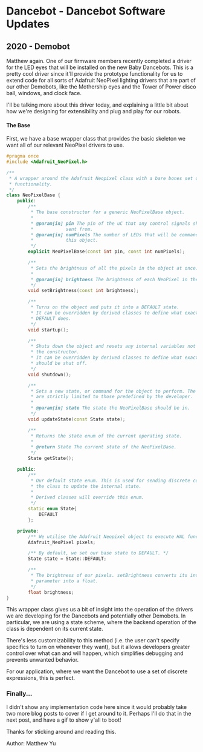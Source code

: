 # Dancebot - Dancebot Software Updates
## 2020 - Demobot

Matthew again. One of our firmware members recently completed a driver for the
LED eyes that will be installed on the new Baby Dancebots. <!--more--> This is a
pretty cool driver since it'll provide the prototype functionality for us to
extend code for all sorts of Adafruit NeoPixel lighting drivers that are part of
our other Demobots, like the Mothership eyes and the Tower of Power disco ball,
windows, and clock face.

I'll be talking more about this driver today, and explaining a little bit about
how we're designing for extensibility and plug and play for our robots.


#### The Base

First, we have a base wrapper class that provides the basic skeleton we want all
of our relevant NeoPixel drivers to use.

```c++
#pragma once
#include <Adafruit_NeoPixel.h>

/**
 * A wrapper around the Adafruit Neopixel class with a bare bones set of
 * functionality.
 */
class NeoPixelBase {
    public:
        /**
         * The base constructor for a generic NeoPixelBase object.
         *
         * @param[in] pin The pin of the uC that any control signals should be
         *            sent from.
         * @param[in] numPixels The number of LEDs that will be commanded by
         *            this object.
         */
        explicit NeoPixelBase(const int pin, const int numPixels);

        /**
         * Sets the brightness of all the pixels in the object at once.
         *
         * @param[in] brightness The brightness of each NeoPixel in the object.
         */
        void setBrightness(const int brightness);

        /**
         * Turns on the object and puts it into a DEFAULT state.
         * It can be overridden by derived classes to define what exactly
         * DEFAULT does.
         */
        void startup();

        /**
         * Shuts down the object and resets any internal variables not tied to
         * the constructor.
         * It can be overridden by derived classes to define what exactly
         * should be shut off.
         */
        void shutdown();

        /**
         * Sets a new state, or command for the object to perform. The commands
         * are strictly limited to those predefined by the developer.
         *
         * @param[in] state The state the NeoPixelBase should be in.
         */
        void updateState(const State state);

        /**
         * Returns the state enum of the current operating state.
         *
         * @return State The current state of the NeoPixelBase.
         */
        State getState();

    public:
        /**
         * Our default state enum. This is used for sending discrete commands to
         * the class to update the internal state.
         *
         * Derived classes will override this enum.
         */
        static enum State{
            DEFAULT
        };

    private:
        /** We utilise the Adafruit Neopixel object to execute HAL functions. */
        Adafruit_NeoPixel pixels;

        /** By default, we set our base state to DEFAULT. */
        State state = State::DEFAULT;

        /**
         * The brightness of our pixels. setBrightness converts its int
         * parameter into a float.
         */
        float brightness;
}
```

This wrapper class gives us a bit of insight into the operation of the drivers
we are developing for the Dancebots and potentially other Demobots. In particular,
we are using a state scheme, where the backend operation of the class is
dependent on its current state.

There's less customizability to this method (i.e. the user can't specify
specifics to turn on whenever they want), but it allows developers greater
control over what can and will happen, which simplifies debugging and prevents
unwanted behavior.

For our application, where we want the Dancebot to use a set of discrete
expressions, this is perfect.


### Finally...

I didn't show any implementation code here since it would probably take two more
blog posts to cover if I get around to it. Perhaps I'll do that in the next post,
and have a gif to show y'all to boot!

Thanks for sticking around and reading this.

Author: Matthew Yu
